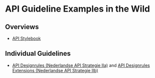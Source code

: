 # API Guideline Examples in the Wild

## Overviews

* [API Stylebook](http://apistylebook.com/design/guidelines/)


## Individual Guidelines

* [API Designrules (Nederlandse API Strategie IIa)](https://geonovum.github.io/API-Designrules/) and [API Designrules Extensions (Nederlandse API Strategie IIb)](https://geonovum.github.io/KP-APIs/API-strategie-extensies)
